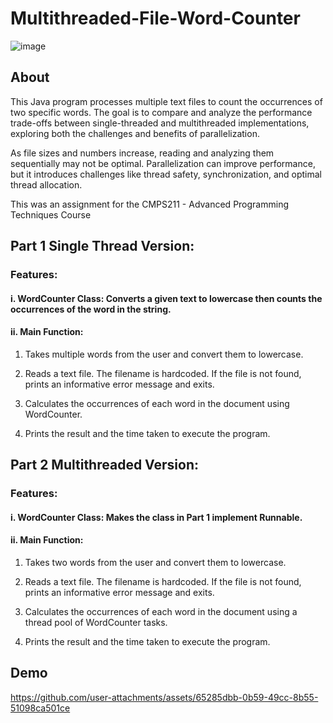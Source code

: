 # Multithreaded-File-Word-Counter

![image](https://github.com/user-attachments/assets/529002f0-171e-438c-b22d-1e42851e1a3a)

## About
This Java program processes multiple text files to count the occurrences of two specific words. The goal is to compare and analyze the performance trade-offs between single-threaded and multithreaded implementations, exploring both the challenges and benefits of parallelization.

As file sizes and numbers increase, reading and analyzing them sequentially may not be optimal. Parallelization can improve performance, but it introduces challenges like thread safety, synchronization, and optimal thread allocation.

This was an assignment for the CMPS211 - Advanced Programming Techniques Course

## Part 1 Single Thread Version:
### Features:

#### i. **WordCounter Class**: Converts a given text to lowercase then counts the occurrences of the word in the string.

#### ii. **Main Function**:

1. Takes multiple words from the user and convert them to lowercase.
   
2. Reads a text file. The filename is hardcoded. If the file is not found, prints an informative error message and exits.

3. Calculates the occurrences of each word in the document using WordCounter.
   
4. Prints the result and the time taken to execute the program.
   
## Part 2 Multithreaded Version:
### Features:

#### i. WordCounter Class: Makes the class in Part 1 implement Runnable.

#### ii. Main Function:

1. Takes two words from the user and convert them to lowercase.
   
2. Reads a text file. The filename is hardcoded. If the file is not found, prints an informative error message and exits.
   
3. Calculates the occurrences of each word in the document using a thread pool of WordCounter tasks.
   
4. Prints the result and the time taken to execute the program.

## Demo

https://github.com/user-attachments/assets/65285dbb-0b59-49cc-8b55-51098ca501ce

